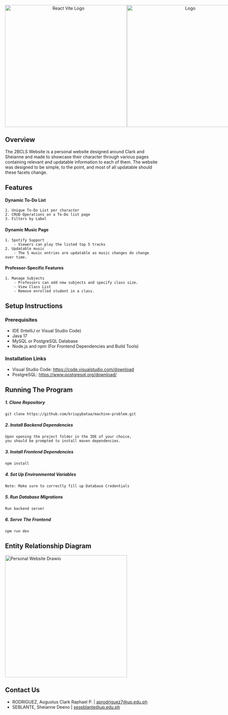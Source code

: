 <div align="center" style="display: flex; justify-content: space-between; align-items: center; width: 100%;">
    <a href="https://github.com/krispybataa/personal-website/blob/ee790d44bceef7fbdf369889731fa069bb7dc75f/personal-website-frontend/src/assets/reactvite.png" target="_blank">
        <img src="https://github.com/krispybataa/personal-website/blob/ee790d44bceef7fbdf369889731fa069bb7dc75f/personal-website-frontend/src/assets/reactvite.png?raw=true" width="400" alt="React Vite Logo">
    </a>
    <a href="https://github.com/krispybataa/personal-website/blob/c7736198c186b4bfd2068405abfc30926c8daf15/personal-website-frontend/src/assets/LOGO.png" target="_blank">
        <img src="https://github.com/krispybataa/personal-website/blob/c7736198c186b4bfd2068405abfc30926c8daf15/personal-website-frontend/src/assets/LOGO.png?raw=true" width="400" alt="Logo">
    </a>
</div>

## Overview
The 2BCLS Website is a personal website designed around Clark and Sheianne and made to showcase their character through various pages containing relevant and updatable information to each of them. 
The website was designed to be simple, to the point, and most of all updatable should these facets change. 

## Features
#### Dynamic To-Do List
    1. Unique To-Do List per character
    2. CRUD Operations on a To-Do list page
    3. Filters by Label 

#### Dynamic Music Page 
    1. Spotify Support
        - Viewers can play the listed top 5 tracks 
    2. Updatable music 
        - The 5 music entries are updatable as music changes do change over time. 

#### Professor-Specific Features
    1. Manage Subjects
        - Professors can add new subjects and specify class size.
        - View Class List
        - Remove enrolled student in a class.


## Setup Instructions
### Prerequisites
- IDE (IntelliJ or Visual Studio Code)
- Java 17
- MySQL or PostgreSQL Database
- Node.js and npm (For Frontend Dependencies and Build Tools)

### Installation Links
- Visual Studio Code: https://code.visualstudio.com/download
- PostgreSQL: https://www.postgresql.org/download/

## Running The Program
##### 1. Clone Repository
    git clone https://github.com/krispybataa/machine-problem.git

##### 2. Install Backend Dependencies
    Upon opening the project folder in the IDE of your choice, 
    you should be prompted to install maven dependencies.

##### 3. Install Frontend Dependencies
    npm install

##### 4. Set Up Environmental Variables
    Note: Make sure to correctly fill up Database Credentials

##### 5. Run Database Migrations
    Run backend server

##### 6. Serve The Frontend
    npm run dev


## Entity Relationship Diagram
<p align="LEFT">
    <a href="https://github.com/krispybataa/personal-website/blob/3f26c8e3847f6676d9db51cb6446b616601d232b/personal-website-frontend/src/assets/personalwebsite@localhost.drawio.png" target="_blank">
        <img src="https://github.com/krispybataa/personal-website/blob/3f26c8e3847f6676d9db51cb6446b616601d232b/personal-website-frontend/src/assets/personalwebsite@localhost.drawio.png?raw=true" width="400" alt="Personal Website Drawio">
    </a>
</p>



## Contact Us
- RODRIGUEZ, Augustus Clark Raphael P.  | aprodriguez7@up.edu.ph
- SEBLANTE, Sheianne Deeno              | seseblante@up.edu.ph
